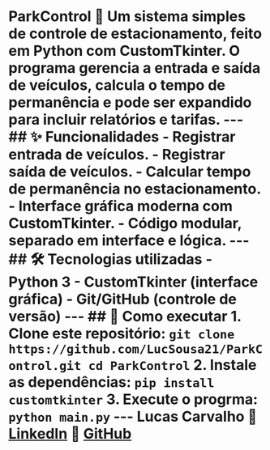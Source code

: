 # ParkControl 🚗 Um sistema simples de controle de estacionamento, feito em **Python** com **CustomTkinter**. O programa gerencia a entrada e saída de veículos, calcula o tempo de permanência e pode ser expandido para incluir relatórios e tarifas. --- ## ✨ Funcionalidades - Registrar entrada de veículos. - Registrar saída de veículos. - Calcular tempo de permanência no estacionamento. - Interface gráfica moderna com **CustomTkinter**. - Código modular, separado em interface e lógica. --- ## 🛠️ Tecnologias utilizadas - **Python 3** - **CustomTkinter** (interface gráfica) - **Git/GitHub** (controle de versão) --- ## 🚀 Como executar 1. Clone este repositório: ``` git clone https://github.com/LucSousa21/ParkControl.git cd ParkControl ``` 2. Instale as dependências: ``` pip install customtkinter ``` 3. Execute o progrma: ``` python main.py ``` --- Lucas Carvalho 🔗 [LinkedIn](https://www.linkedin.com/in/lucas-carvalho-9173a5204/) 🔗 [GitHub](https://github.com/LucSousa21)